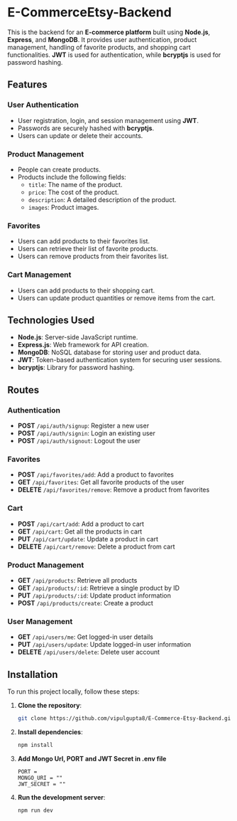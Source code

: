 # E-CommerceEtsy-Backend

This is the backend for an **E-commerce platform** built using **Node.js**, **Express**, and **MongoDB**. It provides user authentication, product management, handling of favorite products, and shopping cart functionalities. **JWT** is used for authentication, while **bcryptjs** is used for password hashing.
## Features

### User Authentication
- User registration, login, and session management using **JWT**.
- Passwords are securely hashed with **bcryptjs**.
- Users can update or delete their accounts.

### Product Management
- People can create products.
- Products include the following fields:
  - `title`: The name of the product.
  - `price`: The cost of the product.
  - `description`: A detailed description of the product.
  - `images`: Product images.

### Favorites
- Users can add products to their favorites list.
- Users can retrieve their list of favorite products.
- Users can remove products from their favorites list.

### Cart Management
- Users can add products to their shopping cart.
- Users can update product quantities or remove items from the cart.

## Technologies Used
- **Node.js**: Server-side JavaScript runtime.
- **Express.js**: Web framework for API creation.
- **MongoDB**: NoSQL database for storing user and product data.
- **JWT**: Token-based authentication system for securing user sessions.
- **bcryptjs**: Library for password hashing.

## Routes

### Authentication

- **POST** `/api/auth/signup`: Register a new user
- **POST** `/api/auth/signin`: Login an existing user
- **POST** `/api/auth/signout`: Logout the user

### Favorites

- **POST** `/api/favorites/add`: Add a product to favorites
- **GET** `/api/favorites`: Get all favorite products of the user
- **DELETE** `/api/favorites/remove`: Remove a product from favorites

### Cart

- **POST** `/api/cart/add`: Add a product to cart
- **GET** `/api/cart`: Get all the products in cart
- **PUT** `/api/cart/update`: Update a product in cart
- **DELETE** `/api/cart/remove`: Delete a product from cart

### Product Management

- **GET** `/api/products`: Retrieve all products
- **GET** `/api/products/:id`: Retrieve a single product by ID
- **PUT** `/api/products/:id`: Update product information
- **POST** `/api/products/create`: Create a product

### User Management

- **GET** `/api/users/me`: Get logged-in user details
- **PUT** `/api/users/update`: Update logged-in user information
- **DELETE** `/api/users/delete`: Delete user account

## Installation

To run this project locally, follow these steps:

1. **Clone the repository**:

    ```bash
    git clone https://github.com/vipulgupta8/E-Commerce-Etsy-Backend.git
    ```
2. **Install dependencies**:

    ```bash
    npm install
    ```
3. **Add Mongo Url, PORT and JWT Secret in .env file**

    ```env
    PORT = 
    MONGO_URI = ""
    JWT_SECRET = ""
    ```
     
5. **Run the development server**:

    ```bash
    npm run dev
    ```
